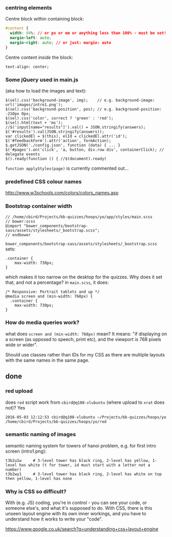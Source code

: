 

### centring elements

Centre block within containing block:

```css
#content {
  width: 80%; // or px or em or anything less than 100% - must be set!
  margin-left: auto;
  margin-right: auto; // or just: margin: auto
}
```

Centre content *inside* the block:

    text-align: center;

### Some jQuery used in main.js 

(aka how to load the images and text):

    $(sel).css('background-image', img);    // e.g. background-image: url('images/intro1.png');
    $(sel).css('background-position', pos); // e.g. background-position: -210px 0px;
    $(sel).css('color', correct ? 'green' : 'red');
    $(sel).html(text + 'ms');
    //$('input[name="results"]').val() = JSON.stringify(answers);
    $('#results').val(JSON.stringify(answers));
    var clickedEl = $(this), elId = clickedEl.attr('id');
    $('#feedbackForm').attr('action', formAction);
    $.getJSON('./config.json', function (data) { ... }
    $('#pages').on('click', 'a, button, div.row div', containerClick); // delegate events
    $().ready(function () { //$(document).ready(

`function applyStyles(page)` is currently commented out...

### predefined CSS colour names

http://www.w3schools.com/colors/colors_names.asp


### Bootstrap container width

    // /home/cbird/Projects/bb-quizzes/hoops/yo/app/styles/main.scss
    // bower:scss
    @import "bower_components/bootstrap-sass/assets/stylesheets/_bootstrap.scss";
    // endbower

`bower_components/bootstrap-sass/assets/stylesheets/_bootstrap.scss` sets:

    .container {
        max-width: 730px;
    }

which makes it too narrow on the desktop for the quizzes. Why does it set that, and not a percentage?
in `main.scss`, it does:

    /* Responsive: Portrait tablets and up */
    @media screen and (min-width: 768px) {
      .container {
        max-width: 730px;
    }

### How do media queries work?

what does `screen and (min-width: 768px)` mean? It means: "if displaying on a screen (as opposed to speech, print etc), and the viewport is 768 pixels wide or wider".

Should use classes rather than IDs for my CSS as there are multiple layouts with the same names in the same page.

## done

### red upload

does `red` script work from `cbird@q108-vlubuntu` (where upload to `xrat` does not)? Yes

    2016-05-03 12:12:53 cbird@q108-vlubuntu ~/Projects/bb-quizzes/hoops/yo
    /home/cbird/Projects/bb-quizzes/hoops/yo/red


### semantic naming of images

semantic naming system for towers of hanoi problem, e.g. for first intro screen (intro1.png):

    t3b2u1w     # 3-level tower has black ring, 2-level has yellow, 1-level has white (t for tower, id must start with a letter not a number)
    t3b2wy1     # 3-level tower has black ring, 2-level has white on top then yellow, 1-level has none

### Why is CSS so difficult?

With (e.g. JS) coding, you're in control - you can see your code, or someone else's, and what it's supposed to do. 
With CSS, there is this unseen layout engine with its own inner workings, and you have to understand how it works to write your "code".

https://www.google.co.uk/search?q=understanding+css+layout+engine

